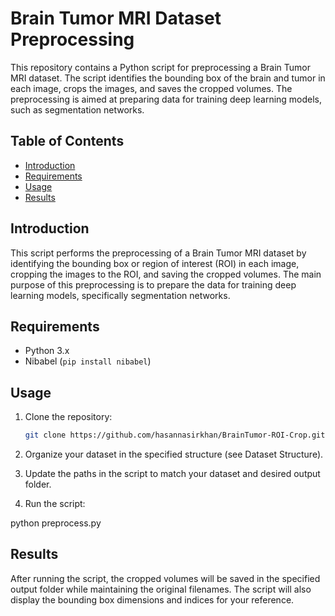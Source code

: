 # Brain Tumor MRI Dataset Preprocessing

This repository contains a Python script for preprocessing a Brain Tumor MRI dataset. The script identifies the bounding box of the brain and tumor in each image, crops the images, and saves the cropped volumes. The preprocessing is aimed at preparing data for training deep learning models, such as segmentation networks.

## Table of Contents

- [Introduction](#introduction)
- [Requirements](#requirements)
- [Usage](#usage)
- [Results](#results)

## Introduction

This script performs the preprocessing of a Brain Tumor MRI dataset by identifying the bounding box or region of interest (ROI) in each image, cropping the images to the ROI, and saving the cropped volumes. The main purpose of this preprocessing is to prepare the data for training deep learning models, specifically segmentation networks.

## Requirements

- Python 3.x
- Nibabel (`pip install nibabel`)

## Usage

1. Clone the repository:

   ```sh
   git clone https://github.com/hasannasirkhan/BrainTumor-ROI-Crop.git

2. Organize your dataset in the specified structure (see Dataset Structure).

3. Update the paths in the script to match your dataset and desired output folder.

4. Run the script:

python preprocess.py


## Results

After running the script, the cropped volumes will be saved in the specified output folder while maintaining the original filenames. The script will also display the bounding box dimensions and indices for your reference.